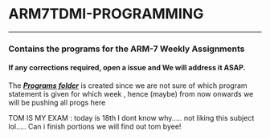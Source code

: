 # ARM7TDMI-PROGRAMMING

<hr>
<h3>Contains the programs for the ARM-7 Weekly Assignments</h3>

<h4>If any corrections required,  open a issue and We will address it ASAP.</h4>
The <em><strong><u>Programs folder</u></strong></em> is created since we are not sure of which program statement is given for which week , hence (maybe) from now onwards we will be pushing all progs here
  
TOM IS MY EXAM : today is 18th 
I dont know why..... not liking this subject lol.....
Can i finish portions
we will find out tom
byee!
<!-- <h6>
Also .... Give it a star .... Don't forget its free lol 🤣😉

  
</h6> -->
